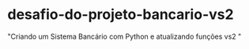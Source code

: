 # desafio-do-projeto-bancario-vs2
"Criando um Sistema Bancário com Python e atualizando funções vs2 " 
